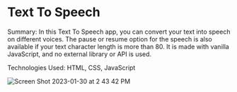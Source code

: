 # Text To Speech

Summary: In this Text To Speech app, you can convert your text into speech on different voices. The pause or resume option for the speech is also available if your text character length is more than 80. It is made with vanilla JavaScript, and no external library or API is used.

Technologies Used: HTML, CSS, JavaScript

![Screen Shot 2023-01-30 at 2 43 42 PM](https://user-images.githubusercontent.com/97071278/215579548-3ce66024-794b-480f-87d6-25ab166adc2f.png)
